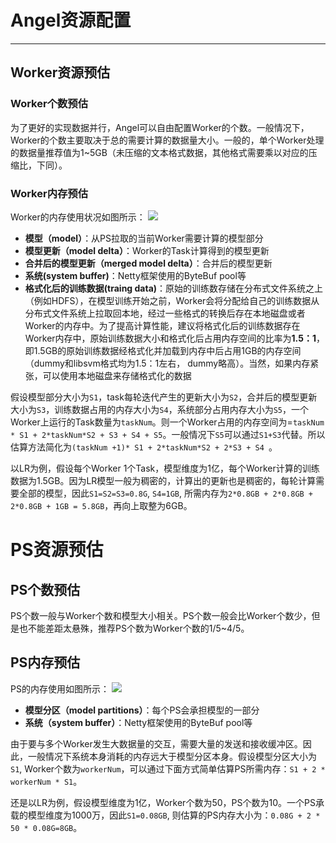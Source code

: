 # Angel资源配置

---

## **Worker资源预估**
### **Worker个数预估**
为了更好的实现数据并行，Angel可以自由配置Worker的个数。一般情况下，Worker的个数主要取决于总的需要计算的数据量大小。一般的，单个Worker处理的数据量推荐值为1~5GB（未压缩的文本格式数据，其他格式需要乘以对应的压缩比，下同）。

### **Worker内存预估**
Worker的内存使用状况如图所示：
	![][1]
 - **模型（model）**：从PS拉取的当前Worker需要计算的模型部分
 - **模型更新（model delta）**：Worker的Task计算得到的模型更新
 - **合并后的模型更新（merged model delta）**：合并后的模型更新
 - **系统(system buffer)**：Netty框架使用的ByteBuf pool等
 - **格式化后的训练数据(traing data)**：原始的训练数存储在分布式文件系统之上（例如HDFS），在模型训练开始之前，Worker会将分配给自己的训练数据从分布式文件系统上拉取回本地，经过一些格式的转换后存在本地磁盘或者Worker的内存中。为了提高计算性能，建议将格式化后的训练数据存在Worker内存中，原始训练数据大小和格式化后占用内存空间的比率为**1.5：1**，即1.5GB的原始训练数据经格式化并加载到内存中后占用1GB的内存空间（dummy和libsvm格式均为1.5：1左右， dummy略高）。当然，如果内存紧张，可以使用本地磁盘来存储格式化的数据

假设模型部分大小为`S1`，task每轮迭代产生的更新大小为`S2`，合并后的模型更新大小为`S3`，训练数据占用的内存大小为`S4`，系统部分占用内存大小为`S5`，一个Worker上运行的Task数量为`taskNum`。则一个Worker占用的内存空间为=`taskNum * S1 + 2*taskNum*S2 + S3 + S4 + S5`。一般情况下`S5`可以通过`S1+S3`代替。所以估算方法简化为`(taskNum +1)* S1 + 2*taskNum*S2 + 2*S3 + S4 `。

以LR为例，假设每个Worker 1个Task，模型维度为1亿，每个Worker计算的训练数据为1.5GB。因为LR模型一般为稠密的，计算出的更新也是稠密的，每轮计算需要全部的模型，因此`S1=S2=S3=0.8G`, `S4=1GB`, 所需内存为`2*0.8GB + 2*0.8GB + 2*0.8GB + 1GB = 5.8GB`，再向上取整为6GB。

# **PS资源预估**
## **PS个数预估**
PS个数一般与Worker个数和模型大小相关。PS个数一般会比Worker个数少，但是也不能差距太悬殊，推荐PS个数为Worker个数的1/5~4/5。
## **PS内存预估**
PS的内存使用如图所示：
	![][2]
 - **模型分区（model partitions）**：每个PS会承担模型的一部分
 - **系统（system buffer）**：Netty框架使用的ByteBuf pool等

由于要与多个Worker发生大数据量的交互，需要大量的发送和接收缓冲区。因此，一般情况下系统本身消耗的内存远大于模型分区本身。假设模型分区大小为`S1`, Worker个数为`workerNum`，可以通过下面方式简单估算PS所需内存：`S1 + 2 * workerNum * S1`。

还是以LR为例，假设模型维度为1亿，Worker个数为50，PS个数为10。一个PS承载的模型维度为1000万，因此`S1=0.08GB`, 则估算的PS内存大小为：`0.08G + 2 * 50 * 0.08G=8GB`。

 [1]: ../img/worker_memory.png
 [2]: ../img/ps_memory.png
